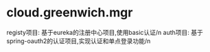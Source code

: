 # cloud.greenwich.mgr
registy项目: 基于eureka的注册中心项目,使用basic认证/n
auth项目: 基于spring-oauth2的认证项目,实现认证和单点登录功能/n
